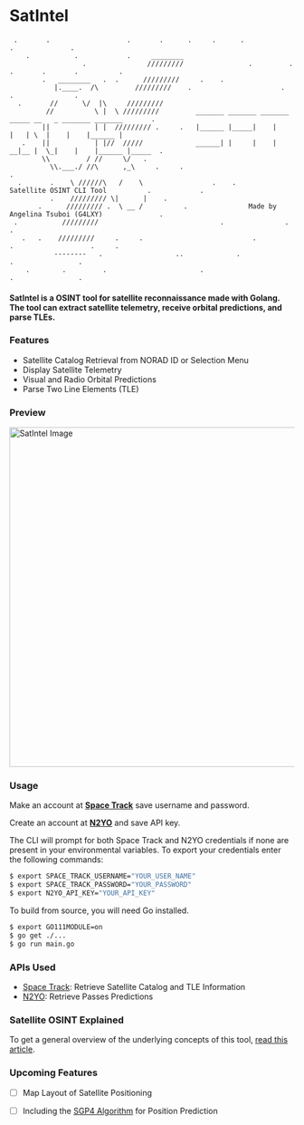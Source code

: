 # SatIntel

```
 .       .                   .       .      .     .      .                      .              .
    .           .            .     ________
                  .               /////////                .         .      .       .       .          .
        .   ________   .  .      /////////     .    .
           |.____.  /\         /////////    .                      .               .               .
  .       //      \/  |\     /////////
         //          \ |  \ /////////         _______ _______ _______ _____ __   _ _______ _______       .
        ||           | |  ///////// .     .   |______ |_____|    |      |   | \  |    |    |______ |
   .    ||           | |//  /////             ______| |     |    |    __|__ |  \_|    |    |______ |_____  .
        \\         / //     \/   .
          \\.___./ //\      ,_\     .     .                                                            .
  .       .    \ //////\   /    \                 .    .      Satellite OSINT CLI Tool          .            .
          .    ///////// \|      |    .
       .      ///////// .  \ __ /          .               Made by Angelina Tsuboi (G4LXY)              .
 .           /////////                              .               .                   .
   .   .    /////////     .     .                           .                   .                   .     .
           --------   .                  ..             .               .                .
    .        .         .                       .                                 .                .
```

#### SatIntel is a OSINT tool for satellite reconnaissance made with Golang. The tool can extract satellite telemetry, receive orbital predictions, and parse TLEs.

### Features
- Satellite Catalog Retrieval from NORAD ID or Selection Menu
- Display Satellite Telemetry
- Visual and Radio Orbital Predictions
- Parse Two Line Elements (TLE)

### Preview
<img src="https://github.com/ANG13T/SatIntel/blob/main/assets/image.png" alt="SatIntel Image" width="600"/>

### Usage
Make an account at [**Space Track**](https://space-track.org) save username and password.

Create an account at [**N2YO**](https://n2yo.com) and save API key.

The CLI will prompt for both Space Track and N2YO credentials if none are present in your environmental variables. To export your credentials enter the following commands:
```bash
$ export SPACE_TRACK_USERNAME="YOUR_USER_NAME"
$ export SPACE_TRACK_PASSWORD="YOUR_PASSWORD"
$ export N2YO_API_KEY="YOUR_API_KEY"
```

To build from source, you will need Go installed.

```bash
$ export GO111MODULE=on
$ go get ./...
$ go run main.go
```

### APIs Used
- [Space Track](https://space-track.org): Retrieve Satellite Catalog and TLE Information
- [N2YO](https://n2yo.com/api): Retrieve Passes Predictions

### Satellite OSINT Explained
To get a general overview of the underlying concepts of this tool, [read this article](https://medium.com/@angelinatsuboi/satellite-osint-space-based-intelligence-in-cybersecurity-e87f9dca4d81).

### Upcoming Features
+ [ ] Map Layout of Satellite Positioning
+ [ ] Including the [SGP4 Algorithm](joshuaferrara/go-satellite) for Position Prediction

